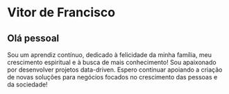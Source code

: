 <img width=12rem src="https://media-exp1.licdn.com/dms/image/C5616AQEovDE1zjGVVg/profile-displaybackgroundimage-shrink_350_1400/0?e=1602720000&v=beta&t=JNaULXHHiLCkYIVh_nGN_AWi-4BMfALrgkNzR_CqW4w">


# Vitor de Francisco

## Olá pessoal

Sou um aprendiz contínuo, dedicado à felicidade da minha família, meu crescimento espiritual e à busca de mais conhecimento!
Sou apaixonado por desenvolver projetos data-driven.
Espero continuar apoiando a criação de novas soluções para negócios focados no crescimento das pessoas e da sociedade!

<img width="auto" src="">
